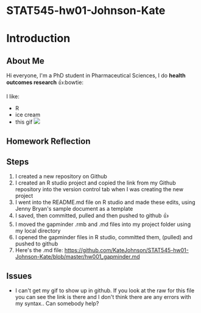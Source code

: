 # STAT545-hw01-Johnson-Kate

# Introduction

## About Me

Hi everyone, I'm a PhD student in Pharmaceutical Sciences, I do **health outcomes research** :thumbsup::bowtie:

I like:
  - R
  - ice cream
  - this gif 
![](https://media.giphy.com/media/JIX9t2j0ZTN9S/giphy.gif)

## Homework Reflection

## Steps

  1. I created a new repository on Github
  2. I created an R studio project and copied the link from my Github repository into the version control tab when I was creating      the new project
  3. I went into the README.md file on R studio and made these edits, using Jenny Bryan's sample document as a template
  4. I saved, then committed, pulled and then pushed to github :thumbsup:
  5. I moved the gapminder .rmb and .md files into my project folder using my local directory 
  6. I opened the gapminder files in R studio, committed them, (pulled) and pushed to github
  7. Here's the .md file: https://github.com/KateJohnson/STAT545-hw01-Johnson-Kate/blob/master/hw001_gapminder.md
  
## Issues
  - I can't get my gif to show up in github. If you look at the raw for this file you can see the link is there and I don't think     there are any errors with my syntax.. Can somebody help?
